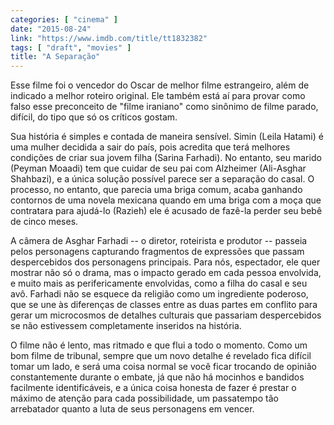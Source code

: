 ```yaml
---
categories: [ "cinema" ]
date: "2015-08-24"
link: "https://www.imdb.com/title/tt1832382"
tags: [ "draft", "movies" ]
title: "A Separação"
---
```

Esse filme foi o vencedor do Oscar de melhor filme estrangeiro, além de indicado a melhor roteiro original. Ele também está aí para provar como falso esse preconceito de "filme iraniano" como sinônimo de filme parado, difícil, do tipo que só os críticos gostam.

Sua história é simples e contada de maneira sensível. Simin (Leila Hatami) é uma mulher decidida a sair do país, pois acredita que terá melhores condições de criar sua jovem filha (Sarina Farhadi). No entanto, seu marido (Peyman Moaadi) tem que cuidar de seu pai com Alzheimer (Ali-Asghar Shahbazi), e a única solução possível parece ser a separação do casal. O processo, no entanto, que parecia uma briga comum, acaba ganhando contornos de uma novela mexicana quando em uma briga com a moça que contratara para ajudá-lo (Razieh) ele é acusado de fazê-la perder seu bebê de cinco meses.

A câmera de Asghar Farhadi -- o diretor, roteirista e produtor -- passeia pelos personagens capturando fragmentos de expressões que passam despercebidos dos personagens principais. Para nós, espectador, ele quer mostrar não só o drama, mas o impacto gerado em cada pessoa envolvida, e muito mais as perifericamente envolvidas, como a filha do casal e seu avô. Farhadi não se esquece da religião como um ingrediente poderoso, que se une às diferenças de classes entre as duas partes em conflito para gerar um microcosmos de detalhes culturais que passariam despercebidos se não estivessem completamente inseridos na história.

O filme não é lento, mas ritmado e que flui a todo o momento. Como um bom filme de tribunal, sempre que um novo detalhe é revelado fica difícil tomar um lado, e será uma coisa normal se você ficar trocando de opinião constantemente durante o embate, já que não há mocinhos e bandidos facilmente identificáveis, e a única coisa honesta de fazer é prestar o máximo de atenção para cada possibilidade, um passatempo tão arrebatador quanto a luta de seus personagens em vencer.
